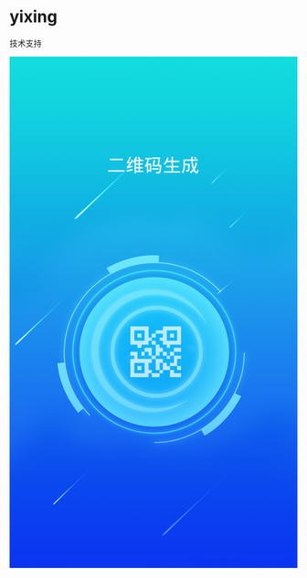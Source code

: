# yixing
技术支持

![image](https://github.com/xianshijie/yixing/blob/master/%E5%9B%BE%E5%83%8F/image-1--1242X2208.png)
